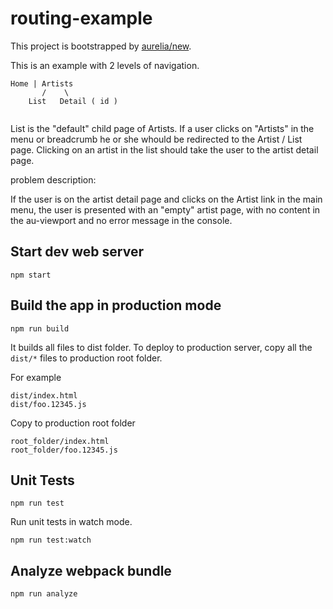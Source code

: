# routing-example

This project is bootstrapped by [aurelia/new](https://github.com/aurelia/new).

This is an example with 2 levels of navigation.

```
Home | Artists
       /    \  
    List   Detail ( id )
       
```
List is the "default" child page of Artists. If a user clicks on "Artists" in the menu or breadcrumb he or she whould
be redirected to the Artist / List page. Clicking on an artist in the list should take the user to the artist detail 
page. 

problem description:

If the user is on the artist detail page and clicks on the Artist link in the main menu, the user is presented with
an "empty" artist page, with no content in the au-viewport and no error message in the console.



## Start dev web server

    npm start

## Build the app in production mode

    npm run build

It builds all files to dist folder. To deploy to production server, copy all the `dist/*` files to production root folder.

For example
```
dist/index.html
dist/foo.12345.js
```
Copy to production root folder
```
root_folder/index.html
root_folder/foo.12345.js
```

## Unit Tests

    npm run test

Run unit tests in watch mode.

    npm run test:watch


## Analyze webpack bundle

    npm run analyze
